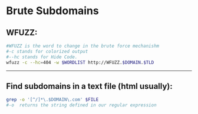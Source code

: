 # Brute Subdomains

## WFUZZ:

```bash
#WFUZZ is the word to change in the brute force mechanishm
#-c stands for colorized output
#--hc stands for Hide Code.
wfuzz -c --hc=404 -w $WORDLIST http://WFUZZ.$DOMAIN.$TLD
```

_____

## Find subdomains in a text file (html usually):

```bash
grep -o '[^/]*\.$DOMAIN\.com' $FILE
#-o  returns the string defined in our regular expression
```

